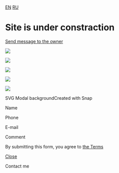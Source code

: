 [EN](https://megahand.ru/en/) [RU](https://megahand.ru/)

# Site is under constraction

[Send message to the owner](https://megahand.ru/06-18/js/callback/feedback.php)

![](https://megahand.ru/svg/develop/02.svg)

![](https://megahand.ru/svg/develop/01.svg)

![](https://megahand.ru/svg/develop/03.svg)

![](https://megahand.ru/svg/develop/04.svg)

![](https://megahand.ru/svg/develop/05.svg)

SVG Modal backgroundCreated with Snap

Name

Phone

E-mail

Comment

By submitting this form, you agree to [the Terms](https://domainparking.ru/privacy-policy)

[Close](https://megahand.ru/en/#0)

Contact me